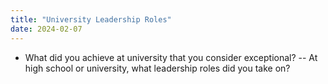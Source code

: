 ```yaml
---
title: "University Leadership Roles"
date: 2024-02-07
---
```


- What did you achieve at university that you consider exceptional?
-- At high school or university, what leadership roles did you take on?